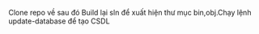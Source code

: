 Clone repo về sau đó Build lại sln để xuất hiện thư mục bin,obj.Chạy lệnh update-database để tạo CSDL
